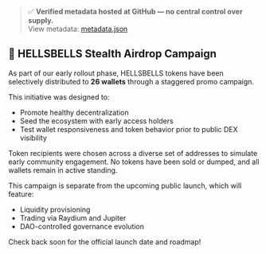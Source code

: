 > ✅ **Verified metadata hosted at GitHub — no central control over supply.**  
> View metadata: [metadata.json](https://github.com/bonzocrypt/hellsbells/blob/main/metadata.json)

## 🎁 HELLSBELLS Stealth Airdrop Campaign

As part of our early rollout phase, HELLSBELLS tokens have been selectively distributed to **26 wallets** through a staggered promo campaign.

This initiative was designed to:
- Promote healthy decentralization
- Seed the ecosystem with early access holders
- Test wallet responsiveness and token behavior prior to public DEX visibility

Token recipients were chosen across a diverse set of addresses to simulate early community engagement. No tokens have been sold or dumped, and all wallets remain in active standing.

This campaign is separate from the upcoming public launch, which will feature:
- Liquidity provisioning
- Trading via Raydium and Jupiter
- DAO-controlled governance evolution

Check back soon for the official launch date and roadmap!
